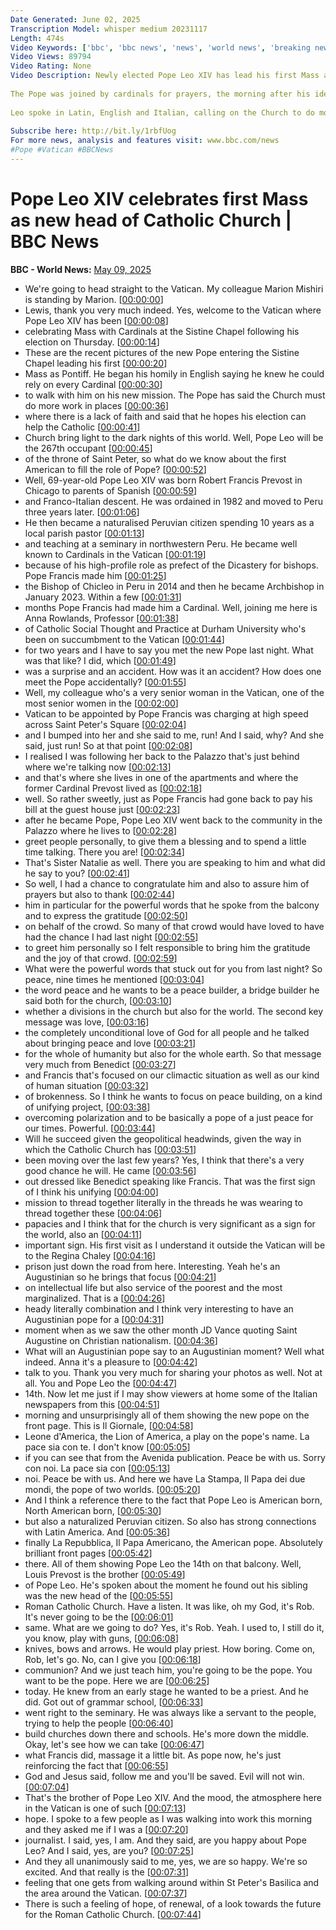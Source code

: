 ```yaml
---
Date Generated: June 02, 2025
Transcription Model: whisper medium 20231117
Length: 474s
Video Keywords: ['bbc', 'bbc news', 'news', 'world news', 'breaking news', 'us news', 'world', 'america', 'usa', 'usa news', 'india news']
Video Views: 89794
Video Rating: None
Video Description: Newly elected Pope Leo XIV has lead his first Mass as pontiff, in the Vatican's Sistine Chapel.
 
The Pope was joined by cardinals for prayers, the morning after his identity was revealed to the world.
 
Leo spoke in Latin, English and Italian, calling on the Church to do more work where there is "lack of faith" and asked cardinals to "announce the good news, to announce the Gospel".
 
Subscribe here: http://bit.ly/1rbfUog
For more news, analysis and features visit: www.bbc.com/news 
#Pope #Vatican #BBCNews
---
```


# Pope Leo XIV celebrates first Mass as new head of Catholic Church | BBC News
**BBC - World News:** [May 09, 2025](https://www.youtube.com/watch?v=dEv3fkRIsNI)
*  We're going to head straight to the Vatican. My colleague Marion Mishiri is standing by Marion. [[00:00:00](https://www.youtube.com/watch?v=dEv3fkRIsNI&t=0.0s)]
*  Lewis, thank you very much indeed. Yes, welcome to the Vatican where Pope Leo XIV has been [[00:00:08](https://www.youtube.com/watch?v=dEv3fkRIsNI&t=8.24s)]
*  celebrating Mass with Cardinals at the Sistine Chapel following his election on Thursday. [[00:00:14](https://www.youtube.com/watch?v=dEv3fkRIsNI&t=14.72s)]
*  These are the recent pictures of the new Pope entering the Sistine Chapel leading his first [[00:00:20](https://www.youtube.com/watch?v=dEv3fkRIsNI&t=20.08s)]
*  Mass as Pontiff. He began his homily in English saying he knew he could rely on every Cardinal [[00:00:30](https://www.youtube.com/watch?v=dEv3fkRIsNI&t=30.4s)]
*  to walk with him on his new mission. The Pope has said the Church must do more work in places [[00:00:36](https://www.youtube.com/watch?v=dEv3fkRIsNI&t=36.32s)]
*  where there is a lack of faith and said that he hopes his election can help the Catholic [[00:00:41](https://www.youtube.com/watch?v=dEv3fkRIsNI&t=41.36s)]
*  Church bring light to the dark nights of this world. Well, Pope Leo will be the 267th occupant [[00:00:45](https://www.youtube.com/watch?v=dEv3fkRIsNI&t=45.92s)]
*  of the throne of Saint Peter, so what do we know about the first American to fill the role of Pope? [[00:00:52](https://www.youtube.com/watch?v=dEv3fkRIsNI&t=52.800000000000004s)]
*  Well, 69-year-old Pope Leo XIV was born Robert Francis Prevost in Chicago to parents of Spanish [[00:00:59](https://www.youtube.com/watch?v=dEv3fkRIsNI&t=59.52s)]
*  and Franco-Italian descent. He was ordained in 1982 and moved to Peru three years later. [[00:01:06](https://www.youtube.com/watch?v=dEv3fkRIsNI&t=66.88s)]
*  He then became a naturalised Peruvian citizen spending 10 years as a local parish pastor [[00:01:13](https://www.youtube.com/watch?v=dEv3fkRIsNI&t=73.76s)]
*  and teaching at a seminary in northwestern Peru. He became well known to Cardinals in the Vatican [[00:01:19](https://www.youtube.com/watch?v=dEv3fkRIsNI&t=79.68s)]
*  because of his high-profile role as prefect of the Dicastery for bishops. Pope Francis made him [[00:01:25](https://www.youtube.com/watch?v=dEv3fkRIsNI&t=85.36s)]
*  the Bishop of Chicleo in Peru in 2014 and then he became Archbishop in January 2023. Within a few [[00:01:31](https://www.youtube.com/watch?v=dEv3fkRIsNI&t=91.2s)]
*  months Pope Francis had made him a Cardinal. Well, joining me here is Anna Rowlands, Professor [[00:01:38](https://www.youtube.com/watch?v=dEv3fkRIsNI&t=98.88s)]
*  of Catholic Social Thought and Practice at Durham University who's been on succumbment to the Vatican [[00:01:44](https://www.youtube.com/watch?v=dEv3fkRIsNI&t=104.47999999999999s)]
*  for two years and I have to say you met the new Pope last night. What was that like? I did, which [[00:01:49](https://www.youtube.com/watch?v=dEv3fkRIsNI&t=109.03999999999999s)]
*  was a surprise and an accident. How was it an accident? How does one meet the Pope accidentally? [[00:01:55](https://www.youtube.com/watch?v=dEv3fkRIsNI&t=115.6s)]
*  Well, my colleague who's a very senior woman in the Vatican, one of the most senior women in the [[00:02:00](https://www.youtube.com/watch?v=dEv3fkRIsNI&t=120.32s)]
*  Vatican to be appointed by Pope Francis was charging at high speed across Saint Peter's Square [[00:02:04](https://www.youtube.com/watch?v=dEv3fkRIsNI&t=124.16s)]
*  and I bumped into her and she said to me, run! And I said, why? And she said, just run! So at that point [[00:02:08](https://www.youtube.com/watch?v=dEv3fkRIsNI&t=128.56s)]
*  I realised I was following her back to the Palazzo that's just behind where we're talking now [[00:02:13](https://www.youtube.com/watch?v=dEv3fkRIsNI&t=133.84s)]
*  and that's where she lives in one of the apartments and where the former Cardinal Prevost lived as [[00:02:18](https://www.youtube.com/watch?v=dEv3fkRIsNI&t=138.24s)]
*  well. So rather sweetly, just as Pope Francis had gone back to pay his bill at the guest house just [[00:02:23](https://www.youtube.com/watch?v=dEv3fkRIsNI&t=143.44s)]
*  after he became Pope, Pope Leo XIV went back to the community in the Palazzo where he lives to [[00:02:28](https://www.youtube.com/watch?v=dEv3fkRIsNI&t=148.4s)]
*  greet people personally, to give them a blessing and to spend a little time talking. There you are! [[00:02:34](https://www.youtube.com/watch?v=dEv3fkRIsNI&t=154.64s)]
*  That's Sister Natalie as well. There you are speaking to him and what did he say to you? [[00:02:41](https://www.youtube.com/watch?v=dEv3fkRIsNI&t=161.2s)]
*  So well, I had a chance to congratulate him and also to assure him of prayers but also to thank [[00:02:44](https://www.youtube.com/watch?v=dEv3fkRIsNI&t=164.48s)]
*  him in particular for the powerful words that he spoke from the balcony and to express the gratitude [[00:02:50](https://www.youtube.com/watch?v=dEv3fkRIsNI&t=170.16s)]
*  on behalf of the crowd. So many of that crowd would have loved to have had the chance I had last night [[00:02:55](https://www.youtube.com/watch?v=dEv3fkRIsNI&t=175.6s)]
*  to greet him personally so I felt responsible to bring him the gratitude and the joy of that crowd. [[00:02:59](https://www.youtube.com/watch?v=dEv3fkRIsNI&t=179.35999999999999s)]
*  What were the powerful words that stuck out for you from last night? So peace, nine times he mentioned [[00:03:04](https://www.youtube.com/watch?v=dEv3fkRIsNI&t=184.64s)]
*  the word peace and he wants to be a peace builder, a bridge builder he said both for the church, [[00:03:10](https://www.youtube.com/watch?v=dEv3fkRIsNI&t=190.64s)]
*  whether a divisions in the church but also for the world. The second key message was love, [[00:03:16](https://www.youtube.com/watch?v=dEv3fkRIsNI&t=196.0s)]
*  the completely unconditional love of God for all people and he talked about bringing peace and love [[00:03:21](https://www.youtube.com/watch?v=dEv3fkRIsNI&t=201.67999999999998s)]
*  for the whole of humanity but also for the whole earth. So that message very much from Benedict [[00:03:27](https://www.youtube.com/watch?v=dEv3fkRIsNI&t=207.04s)]
*  and Francis that's focused on our climactic situation as well as our kind of human situation [[00:03:32](https://www.youtube.com/watch?v=dEv3fkRIsNI&t=212.8s)]
*  of brokenness. So I think he wants to focus on peace building, on a kind of unifying project, [[00:03:38](https://www.youtube.com/watch?v=dEv3fkRIsNI&t=218.64000000000001s)]
*  overcoming polarization and to be basically a pope of a just peace for our times. Powerful. [[00:03:44](https://www.youtube.com/watch?v=dEv3fkRIsNI&t=224.72s)]
*  Will he succeed given the geopolitical headwinds, given the way in which the Catholic Church has [[00:03:51](https://www.youtube.com/watch?v=dEv3fkRIsNI&t=231.28s)]
*  been moving over the last few years? Yes, I think that there's a very good chance he will. He came [[00:03:56](https://www.youtube.com/watch?v=dEv3fkRIsNI&t=236.4s)]
*  out dressed like Benedict speaking like Francis. That was the first sign of I think his unifying [[00:04:00](https://www.youtube.com/watch?v=dEv3fkRIsNI&t=240.4s)]
*  mission to thread together literally in the threads he was wearing to thread together these [[00:04:06](https://www.youtube.com/watch?v=dEv3fkRIsNI&t=246.72s)]
*  papacies and I think that for the church is very significant as a sign for the world, also an [[00:04:11](https://www.youtube.com/watch?v=dEv3fkRIsNI&t=251.52s)]
*  important sign. His first visit as I understand it outside the Vatican will be to the Regina Chaley [[00:04:16](https://www.youtube.com/watch?v=dEv3fkRIsNI&t=256.8s)]
*  prison just down the road from here. Interesting. Yeah he's an Augustinian so he brings that focus [[00:04:21](https://www.youtube.com/watch?v=dEv3fkRIsNI&t=261.28000000000003s)]
*  on intellectual life but also service of the poorest and the most marginalized. That is a [[00:04:26](https://www.youtube.com/watch?v=dEv3fkRIsNI&t=266.48s)]
*  heady literally combination and I think very interesting to have an Augustinian pope for a [[00:04:31](https://www.youtube.com/watch?v=dEv3fkRIsNI&t=271.52000000000004s)]
*  moment when as we saw the other month JD Vance quoting Saint Augustine on Christian nationalism. [[00:04:36](https://www.youtube.com/watch?v=dEv3fkRIsNI&t=276.8s)]
*  What will an Augustinian pope say to an Augustinian moment? Well what indeed. Anna it's a pleasure to [[00:04:42](https://www.youtube.com/watch?v=dEv3fkRIsNI&t=282.8s)]
*  talk to you. Thank you very much for sharing your photos as well. Not at all. You and Pope Leo the [[00:04:47](https://www.youtube.com/watch?v=dEv3fkRIsNI&t=287.28000000000003s)]
*  14th. Now let me just if I may show viewers at home some of the Italian newspapers from this [[00:04:51](https://www.youtube.com/watch?v=dEv3fkRIsNI&t=291.68s)]
*  morning and unsurprisingly all of them showing the new pope on the front page. This is Il Giornale, [[00:04:58](https://www.youtube.com/watch?v=dEv3fkRIsNI&t=298.08s)]
*  Leone d'America, the Lion of America, a play on the pope's name. La pace sia con te. I don't know [[00:05:05](https://www.youtube.com/watch?v=dEv3fkRIsNI&t=305.04s)]
*  if you can see that from the Avenida publication. Peace be with us. Sorry con noi. La pace sia con [[00:05:13](https://www.youtube.com/watch?v=dEv3fkRIsNI&t=313.28000000000003s)]
*  noi. Peace be with us. And here we have La Stampa, Il Papa dei due mondi, the pope of two worlds. [[00:05:20](https://www.youtube.com/watch?v=dEv3fkRIsNI&t=320.08s)]
*  And I think a reference there to the fact that Pope Leo is American born, North American born, [[00:05:30](https://www.youtube.com/watch?v=dEv3fkRIsNI&t=330.56s)]
*  but also a naturalized Peruvian citizen. So also has strong connections with Latin America. And [[00:05:36](https://www.youtube.com/watch?v=dEv3fkRIsNI&t=336.88s)]
*  finally La Repubblica, Il Papa Americano, the American pope. Absolutely brilliant front pages [[00:05:42](https://www.youtube.com/watch?v=dEv3fkRIsNI&t=342.4s)]
*  there. All of them showing Pope Leo the 14th on that balcony. Well, Louis Prevost is the brother [[00:05:49](https://www.youtube.com/watch?v=dEv3fkRIsNI&t=349.44s)]
*  of Pope Leo. He's spoken about the moment he found out his sibling was the new head of the [[00:05:55](https://www.youtube.com/watch?v=dEv3fkRIsNI&t=355.76s)]
*  Roman Catholic Church. Have a listen. It was like, oh my God, it's Rob. It's never going to be the [[00:06:01](https://www.youtube.com/watch?v=dEv3fkRIsNI&t=361.04s)]
*  same. What are we going to do? Yes, it's Rob. Yeah. I used to, I still do it, you know, play with guns, [[00:06:08](https://www.youtube.com/watch?v=dEv3fkRIsNI&t=368.64s)]
*  knives, bows and arrows. He would play priest. How boring. Come on, Rob, let's go. No, can I give you [[00:06:18](https://www.youtube.com/watch?v=dEv3fkRIsNI&t=378.56s)]
*  communion? And we just teach him, you're going to be the pope. You want to be the pope. Here we are [[00:06:25](https://www.youtube.com/watch?v=dEv3fkRIsNI&t=385.92s)]
*  today. He knew from an early stage he wanted to be a priest. And he did. Got out of grammar school, [[00:06:33](https://www.youtube.com/watch?v=dEv3fkRIsNI&t=393.28000000000003s)]
*  went right to the seminary. He was always like a servant to the people, trying to help the people [[00:06:40](https://www.youtube.com/watch?v=dEv3fkRIsNI&t=400.64s)]
*  build churches down there and schools. He's more down the middle. Okay, let's see how we can take [[00:06:47](https://www.youtube.com/watch?v=dEv3fkRIsNI&t=407.68s)]
*  what Francis did, massage it a little bit. As pope now, he's just reinforcing the fact that [[00:06:55](https://www.youtube.com/watch?v=dEv3fkRIsNI&t=415.92s)]
*  God and Jesus said, follow me and you'll be saved. Evil will not win. [[00:07:04](https://www.youtube.com/watch?v=dEv3fkRIsNI&t=424.8s)]
*  That's the brother of Pope Leo XIV. And the mood, the atmosphere here in the Vatican is one of such [[00:07:13](https://www.youtube.com/watch?v=dEv3fkRIsNI&t=433.03999999999996s)]
*  hope. I spoke to a few people as I was walking into work this morning and they asked me if I was a [[00:07:20](https://www.youtube.com/watch?v=dEv3fkRIsNI&t=440.64s)]
*  journalist. I said, yes, I am. And they said, are you happy about Pope Leo? And I said, yes, are you? [[00:07:25](https://www.youtube.com/watch?v=dEv3fkRIsNI&t=445.76s)]
*  And they all unanimously said to me, yes, we are so happy. We're so excited. And that really is the [[00:07:31](https://www.youtube.com/watch?v=dEv3fkRIsNI&t=451.12s)]
*  feeling that one gets from walking around within St Peter's Basilica and the area around the Vatican. [[00:07:37](https://www.youtube.com/watch?v=dEv3fkRIsNI&t=457.6s)]
*  There is such a feeling of hope, of renewal, of a look towards the future for the Roman Catholic Church. [[00:07:44](https://www.youtube.com/watch?v=dEv3fkRIsNI&t=464.96000000000004s)]
